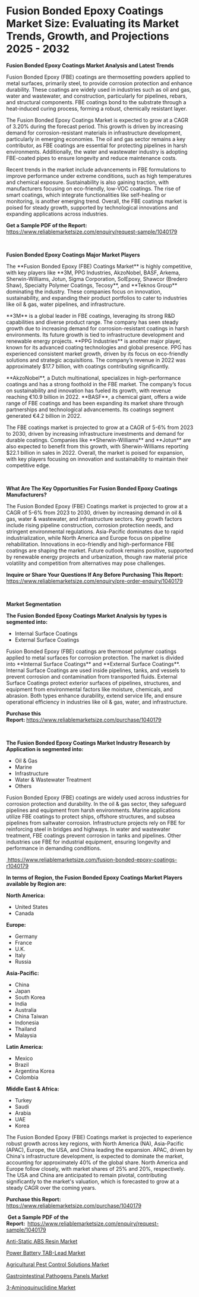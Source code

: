 <p><h1>Fusion Bonded Epoxy Coatings Market Size: Evaluating its Market Trends, Growth, and Projections 2025 - 2032</h1></p><p><strong>Fusion Bonded Epoxy Coatings Market Analysis and Latest Trends</strong></p>
<p><p>Fusion Bonded Epoxy (FBE) coatings are thermosetting powders applied to metal surfaces, primarily steel, to provide corrosion protection and enhance durability. These coatings are widely used in industries such as oil and gas, water and wastewater, and construction, particularly for pipelines, rebars, and structural components. FBE coatings bond to the substrate through a heat-induced curing process, forming a robust, chemically resistant layer.</p><p>The Fusion Bonded Epoxy Coatings Market is expected to grow at a CAGR of 3.20% during the forecast period. This growth is driven by increasing demand for corrosion-resistant materials in infrastructure development, particularly in emerging economies. The oil and gas sector remains a key contributor, as FBE coatings are essential for protecting pipelines in harsh environments. Additionally, the water and wastewater industry is adopting FBE-coated pipes to ensure longevity and reduce maintenance costs.</p><p>Recent trends in the market include advancements in FBE formulations to improve performance under extreme conditions, such as high temperatures and chemical exposure. Sustainability is also gaining traction, with manufacturers focusing on eco-friendly, low-VOC coatings. The rise of smart coatings, which integrate functionalities like self-healing or monitoring, is another emerging trend. Overall, the FBE coatings market is poised for steady growth, supported by technological innovations and expanding applications across industries.</p></p>
<p><strong>Get a Sample PDF of the Report:&nbsp;</strong> <a href="https://www.reliablemarketsize.com/enquiry/request-sample/1040179?utm_campaign=1991&utm_medium=2&utm_source=Github&utm_content=ia&utm_term=24012025&utm_id=fusion-bonded-epoxy-coatings">https://www.reliablemarketsize.com/enquiry/request-sample/1040179</a></p>
<p>&nbsp;</p>
<p><strong>Fusion Bonded Epoxy Coatings Major Market Players</strong></p>
<p><p>The **Fusion Bonded Epoxy (FBE) Coatings Market** is highly competitive, with key players like **3M, PPG Industries, AkzoNobel, BASF, Arkema, Sherwin-Williams, Jotun, Sigma Corporation, SolEpoxy, Shawcor (Bredero Shaw), Specialty Polymer Coatings, Tecosy**, and **Teknos Group** dominating the industry. These companies focus on innovation, sustainability, and expanding their product portfolios to cater to industries like oil & gas, water pipelines, and infrastructure.</p><p>**3M** is a global leader in FBE coatings, leveraging its strong R&D capabilities and diverse product range. The company has seen steady growth due to increasing demand for corrosion-resistant coatings in harsh environments. Its future growth is tied to infrastructure development and renewable energy projects. **PPG Industries** is another major player, known for its advanced coating technologies and global presence. PPG has experienced consistent market growth, driven by its focus on eco-friendly solutions and strategic acquisitions. The company’s revenue in 2022 was approximately $17.7 billion, with coatings contributing significantly.</p><p>**AkzoNobel**, a Dutch multinational, specializes in high-performance coatings and has a strong foothold in the FBE market. The company’s focus on sustainability and innovation has fueled its growth, with revenue reaching €10.9 billion in 2022. **BASF**, a chemical giant, offers a wide range of FBE coatings and has been expanding its market share through partnerships and technological advancements. Its coatings segment generated €4.2 billion in 2022.</p><p>The FBE coatings market is projected to grow at a CAGR of 5-6% from 2023 to 2030, driven by increasing infrastructure investments and demand for durable coatings. Companies like **Sherwin-Williams** and **Jotun** are also expected to benefit from this growth, with Sherwin-Williams reporting $22.1 billion in sales in 2022. Overall, the market is poised for expansion, with key players focusing on innovation and sustainability to maintain their competitive edge.</p></p>
<p>&nbsp;</p>
<p><strong>What Are The Key Opportunities For Fusion Bonded Epoxy Coatings Manufacturers?</strong></p>
<p><p>The Fusion Bonded Epoxy (FBE) Coatings market is projected to grow at a CAGR of 5-6% from 2023 to 2030, driven by increasing demand in oil & gas, water & wastewater, and infrastructure sectors. Key growth factors include rising pipeline construction, corrosion protection needs, and stringent environmental regulations. Asia-Pacific dominates due to rapid industrialization, while North America and Europe focus on pipeline rehabilitation. Innovations in eco-friendly and high-performance FBE coatings are shaping the market. Future outlook remains positive, supported by renewable energy projects and urbanization, though raw material price volatility and competition from alternatives may pose challenges.</p></p>
<p><strong>Inquire or Share Your Questions If Any Before Purchasing This Report:</strong> <a href="https://www.reliablemarketsize.com/enquiry/pre-order-enquiry/1040179?utm_campaign=1991&utm_medium=2&utm_source=Github&utm_content=ia&utm_term=24012025&utm_id=fusion-bonded-epoxy-coatings">https://www.reliablemarketsize.com/enquiry/pre-order-enquiry/1040179</a></p>
<p>&nbsp;</p>
<p><strong>Market Segmentation</strong></p>
<p><strong>The Fusion Bonded Epoxy Coatings Market Analysis by types is segmented into:</strong></p>
<p><ul><li>Internal Surface Coatings</li><li>External Surface Coatings</li></ul></p>
<p><p>Fusion Bonded Epoxy (FBE) coatings are thermoset polymer coatings applied to metal surfaces for corrosion protection. The market is divided into **Internal Surface Coatings** and **External Surface Coatings**. Internal Surface Coatings are used inside pipelines, tanks, and vessels to prevent corrosion and contamination from transported fluids. External Surface Coatings protect exterior surfaces of pipelines, structures, and equipment from environmental factors like moisture, chemicals, and abrasion. Both types enhance durability, extend service life, and ensure operational efficiency in industries like oil & gas, water, and infrastructure.</p></p>
<p><strong>Purchase this Report:&nbsp;</strong><a href="https://www.reliablemarketsize.com/purchase/1040179?utm_campaign=1991&utm_medium=2&utm_source=Github&utm_content=ia&utm_term=24012025&utm_id=fusion-bonded-epoxy-coatings">https://www.reliablemarketsize.com/purchase/1040179</a></p>
<p>&nbsp;</p>
<p><strong>The Fusion Bonded Epoxy Coatings Market Industry Research by Application is segmented into:</strong></p>
<p><ul><li>Oil & Gas</li><li>Marine</li><li>Infrastructure</li><li>Water & Wastewater Treatment</li><li>Others</li></ul></p>
<p><p>Fusion Bonded Epoxy (FBE) coatings are widely used across industries for corrosion protection and durability. In the oil & gas sector, they safeguard pipelines and equipment from harsh environments. Marine applications utilize FBE coatings to protect ships, offshore structures, and subsea pipelines from saltwater corrosion. Infrastructure projects rely on FBE for reinforcing steel in bridges and highways. In water and wastewater treatment, FBE coatings prevent corrosion in tanks and pipelines. Other industries use FBE for industrial equipment, ensuring longevity and performance in demanding conditions.</p></p>
<p><a href="https://www.reliablemarketsize.com/fusion-bonded-epoxy-coatings-r1040179?utm_campaign=1991&utm_medium=2&utm_source=Github&utm_content=ia&utm_term=24012025&utm_id=fusion-bonded-epoxy-coatings">&nbsp;https://www.reliablemarketsize.com/fusion-bonded-epoxy-coatings-r1040179</a></p>
<p><strong>In terms of Region, the Fusion Bonded Epoxy Coatings Market Players available by Region are:</strong></p>
<p>
    <p> <strong> North America: </strong>
        <ul>
            <li>United States</li>
            <li>Canada</li>
        </ul>
        </p> 
    <p> <strong> Europe: </strong>
        <ul>
            <li>Germany</li>
            <li>France</li>
            <li>U.K.</li>
            <li>Italy</li>
            <li>Russia</li>
        </ul>
        </p> 
    <p> <strong> Asia-Pacific: </strong>
        <ul>
            <li>China</li>
            <li>Japan</li>
            <li>South Korea</li>
            <li>India</li>
            <li>Australia</li>
            <li>China Taiwan</li>
            <li>Indonesia</li>
            <li>Thailand</li>
            <li>Malaysia</li>
        </ul>
        </p> 
    <p> <strong> Latin America: </strong>
        <ul>
            <li>Mexico</li>
            <li>Brazil</li>
            <li>Argentina Korea</li>
            <li>Colombia</li>
        </ul>
        </p> 
    <p> <strong> Middle East & Africa: </strong>
        <ul>
            <li>Turkey</li>
            <li>Saudi</li>
            <li>Arabia</li>
            <li>UAE</li>
            <li>Korea</li>
        </ul>
    </p>
    </p>
<p><p>The Fusion Bonded Epoxy (FBE) Coatings market is projected to experience robust growth across key regions, with North America (NA), Asia-Pacific (APAC), Europe, the USA, and China leading the expansion. APAC, driven by China's infrastructure development, is expected to dominate the market, accounting for approximately 40% of the global share. North America and Europe follow closely, with market shares of 25% and 20%, respectively. The USA and China are anticipated to remain pivotal, contributing significantly to the market's valuation, which is forecasted to grow at a steady CAGR over the coming years.</p></p>
<p><strong>Purchase this Report: </strong><a href="https://www.reliablemarketsize.com/purchase/1040179?utm_campaign=1991&utm_medium=2&utm_source=Github&utm_content=ia&utm_term=24012025&utm_id=fusion-bonded-epoxy-coatings">https://www.reliablemarketsize.com/purchase/1040179</a></p>
<p>&nbsp;<strong>Get a Sample PDF of the Report:&nbsp;&nbsp;</strong><a href="https://www.reliablemarketsize.com/enquiry/request-sample/1040179?utm_campaign=1991&utm_medium=2&utm_source=Github&utm_content=ia&utm_term=24012025&utm_id=fusion-bonded-epoxy-coatings">https://www.reliablemarketsize.com/enquiry/request-sample/1040179</a></p>
<p><strong></strong></p>
<p><p><a href="https://www.linkedin.com/pulse/global-anti-static-abs-resin-market-opportunities-forecast-tgrsc?utm_campaign=1991&utm_medium=2&utm_source=Github&utm_content=ia&utm_term=24012025&utm_id=fusion-bonded-epoxy-coatings">Anti-Static ABS Resin Market</a></p><p><a href="https://www.linkedin.com/pulse/forecast-report-power-battery-tab-lead-industry-expected-66zde?utm_campaign=1991&utm_medium=2&utm_source=Github&utm_content=ia&utm_term=24012025&utm_id=fusion-bonded-epoxy-coatings">Power Battery TAB-Lead Market</a></p><p><a href="https://www.linkedin.com/pulse/agricultural-pest-control-solutions-market-global-share-nxe6e?utm_campaign=1991&utm_medium=2&utm_source=Github&utm_content=ia&utm_term=24012025&utm_id=fusion-bonded-epoxy-coatings">Agricultural Pest Control Solutions Market</a></p><p><a href="https://www.linkedin.com/pulse/gastrointestinal-pathogens-panels-market-report-in-depth-l0ule?utm_campaign=1991&utm_medium=2&utm_source=Github&utm_content=ia&utm_term=24012025&utm_id=fusion-bonded-epoxy-coatings">Gastrointestinal Pathogens Panels Market</a></p><p><a href="https://www.linkedin.com/pulse/3-aminoquinuclidine-market-opportunities-emerging-global-wbjke?utm_campaign=1991&utm_medium=2&utm_source=Github&utm_content=ia&utm_term=24012025&utm_id=fusion-bonded-epoxy-coatings">3-Aminoquinuclidine Market</a></p></p>